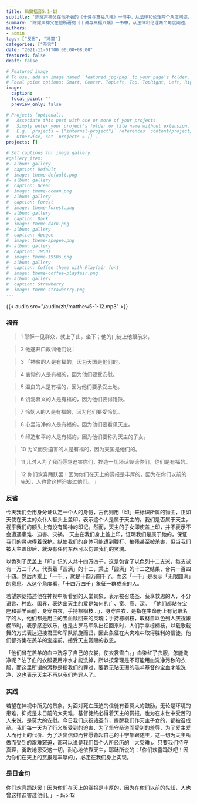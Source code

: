 ```yaml
---
title: 玛窦福音5:1-12
subtitle: '陈耀声神父在他所著的《十诫与真福八端》一书中，从法律和伦理两个角度阐述，十诫是天主亲自向以色列民颁布的法律，亦成为初期教会教理教授和伦理指导的生活规范；而真福八端构成了基督徒生命的基础宣讲，如果我们能对其身体力行，必能在生活中瞻仰天主，重塑自我。真福弗拉萨蒂说：「生活若缺乏信仰，没有可维护的遗产，不能持续为捍卫真理而奋斗，那就不是生活，而是得过且过。」弟兄姊妹们，让我们勉励在践行真福八端的生活中体现信仰，借此通往生命和真正幸福的道路！'
summary: '陈耀声神父在他所著的《十诫与真福八端》一书中，从法律和伦理两个角度阐述，十诫是天主亲自向以色列民颁布的法律，亦成为初期教会教理教授和伦理指导的生活规范；而真福八端构成了基督徒生命的基础宣讲，如果我们能对其身体力行，必能在生活中瞻仰天主，重塑自我。真福弗拉萨蒂说：「生活若缺乏信仰，没有可维护的遗产，不能持续为捍卫真理而奋斗，那就不是生活，而是得过且过。」弟兄姊妹们，让我们勉励在践行真福八端的生活中体现信仰，借此通往生命和真正幸福的道路！'
authors:
- admin
tags: ["反省", "玛窦"]
categories: ["圣言"]
date: "2021-11-01T00:00:00+08:00"
featured: false
draft: false

# Featured image
# To use, add an image named `featured.jpg/png` to your page's folder.
# Focal point options: Smart, Center, TopLeft, Top, TopRight, Left, Right, BottomLeft, Bottom, BottomRight
image:
  caption:
  focal_point: ""
  preview_only: false

# Projects (optional).
#   Associate this post with one or more of your projects.
#   Simply enter your project's folder or file name without extension.
#   E.g. `projects = ["internal-project"]` references `content/project/deep-learning/index.md`.
#   Otherwise, set `projects = []`.
projects: []

# Set captions for image gallery.
#gallery_item:
#- album: gallery
#  caption: Default
#  image: theme-default.png
#- album: gallery
#  caption: Ocean
#  image: theme-ocean.png
#- album: gallery
#  caption: Forest
#  image: theme-forest.png
#- album: gallery
#  caption: Dark
#  image: theme-dark.png
#- album: gallery
#  caption: Apogee
#  image: theme-apogee.png
#- album: gallery
#  caption: 1950s
#  image: theme-1950s.png
#- album: gallery
#  caption: Coffee theme with Playfair font
#  image: theme-coffee-playfair.png
#- album: gallery
#  caption: Strawberry
#  image: theme-strawberry.png
---
```


{{< audio src="/audio/zh/matthew5-1-12.mp3" >}}

### 福音
> 1 耶稣一见群众，就上了山，坐下；他的门徒上他跟前来，

> 2 他遂开口教训他们说：

> 3 「神贫的人是有福的，因为天国是他们的。

> 4 哀恸的人是有福的，因为他们要受安慰。

> 5 温良的人是有福的，因为他们要承受土地。

> 6 饥渴慕义的人是有福的，因为他们要得饱饫。

> 7 怜悯人的人是有福的，因为他们要受怜悯。

> 8 心里洁净的人是有福的，因为他们要看见天主。

> 9 缔造和平的人是有福的，因为他们要称为天主的子女。

> 10 为义而受迫害的人是有福的，因为天国是他们的。

> 11 几时人为了我而辱骂迫害你们，捏造一切坏话毁谤你们，你们是有福的。

> 12 你们欢喜踊跃罢！因为你们在天上的赏报是丰厚的，因为在你们以前的先知，人也曾这样迫害过他们。 」

### 反省
今天我们会用身分证认定一个人的身份，古代则用「印」来标识所属的物主，正如天使在天主的众仆人额头上盖印，表示这个人是属于天主的。我们是否属于天主，视乎我们的额头上有没有属神的印记。然而，天主的子女即使盖上印，并不表示不会遭遇患难、迫害、灾祸。
天主在我们身上盖上印，证明我们是属于祂的，保证我们的灵魂得着保护。纵使我们的身体可能遭到鞭打、摧残甚至被杀害，但当我们被天主盖印后，就没有任何东西可以伤害我们的灵魂。

以色列子民盖上「印」记的人共十四万四千，这是包含了以色列十二支派，每支派有一万二千人。代表着「圆满」的十二，乘上「圆满」的十二之结果，合共一百四十四。然后再乘上「一千」，就是十四万四千了。而这「一千」是表示「无限圆满」的意思。从这个角度看，「十四万四千」象征一群成全的人。

若望宗徒描述他在神视中所看到的天堂景象，表示被召成圣、获享救恩的人，不分语言、种族、国界，表达出天主的爱是如何的广、宽、高、深。 「他们都站在宝座和羔羊面前，身穿白衣，手持棕榈枝...」，身穿白衣，是指在生命册上有记录名字的人，他们都是用主的宝血赎回来的灵魂；手持棕榈枝，取材自以色列人庆祝帐棚节时，表示感恩欢乐，也是古罗马军队出征回来时，人们手拿棕榈枝，以载歌载舞的方式表达迎接君王和军队凯旋而归，因此象征在大灾难中取得胜利的信徒。他们都齐集在羔羊的宝座前，接受天主赏赐的救恩。

「他们曾在羔羊的血中洗净了自己的衣裳，使衣裳雪白。」血染红了衣服，怎能洗净呢？沾了血的衣服要用冷水才能洗掉，所以按常理是不可能用血洗净污秽的衣服，而这里所谓的污秽是指我们的罪过，要靠无玷无瑕的羔羊基督的宝血才能洗净，这也表示天主不再以我们为罪人了。

### 实践
若望在神视中所见的景象，对面对死亡压迫的信徒有着莫大的鼓励，无论是环境的患难，抑或是末日前的大灾难，基督徒终必得着天主的赏报，也为在末世中受苦的人来说，是莫大的安慰。今日我们庆祝诸圣节，提醒我们作天主子女的，都被召成圣。我们每一天为了行义所受到的迫害、为了坚守圣道而受到的羞辱、为了爱主爱人而付上的代价、为了活出信仰而甘愿背起自己的十字架跟随主，这一切为天主所做而受到的艰难窘迫，都可以说是我们每个人所经历的「大灾难」。只要我们持守真理，勇敢地忍受这一切，耐心地依靠天主，耶稣所说的：「你们欢喜踊跃吧！因为你们在天上的赏报是丰厚的」，必定在我们身上实现。

### 是日金句
你们欢喜踊跃罢！因为你们在天上的赏报是丰厚的，因为在你们以前的先知，人也曾这样迫害过他们。」 - 玛5:12
